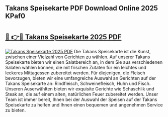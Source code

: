 ## Takans Speisekarte PDF Download Online 2025 KPaf0

# <h2><a href="http://gc8z8o4.nevu.top/?p=Takans+Speisekarte">🔗 👉🔴 Takans Speisekarte 2025 PDF</a></h2>

[![Takans Speisekarte 2025 PDF](https://i.imgur.com/dBaPXMq.png)](http://gc8z8o4.nevu.top/?p=Takans+Speisekarte)
Die Takans Speisekarte ist die Kunst, zwischen einer Vielzahl von Gerichten zu wählen. Auf unserer Takans Speisekarte bieten wir einen Salatbereich an, in dem Sie aus verschiedenen Salaten wählen können, die mit frischen Zutaten für ein leichtes und leckeres Mittagessen zubereitet werden. Für diejenigen, die Fleisch bevorzugen, bieten wir eine umfangreiche Auswahl an Gerichten auf der Takans Speisekarte an: Rindfleisch, Schweinefleisch, Huhn und Fisch. Unseren Auserwählten bieten wir exquisite Gerichte wie Schaschlik und Steak an, die auf einem alten, natürlichen Feuer zubereitet werden. Unser Team ist immer bereit, Ihnen bei der Auswahl der Speisen auf der Takans Speisekarte zu helfen und Ihnen einen bequemen und angenehmen Service zu bieten.
